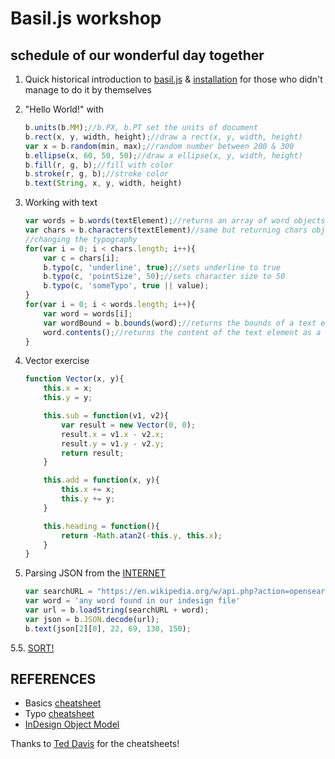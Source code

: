 # Basil.js workshop

## schedule of our wonderful day together

1. Quick historical introduction to [basil.js](http://basiljs.ch/) & [installation](http://basiljs.ch/tutorials/installation-and-getting-started/) for those who didn't manage to do it by themselves

2. "Hello World!" with 

   ```javascript
   b.units(b.MM);//b.PX, b.PT set the units of document
   b.rect(x, y, width, height);//draw a rect(x, y, width, height)
   var x = b.random(min, max);//random number between 200 & 300
   b.ellipse(x, 60, 50, 50);//draw a ellipse(x, y, width, height)
   b.fill(r, g, b);//fill with color
   b.stroke(r, g, b);//stroke color
   b.text(String, x, y, width, height)
   ```

3. Working with text

   ```javascript
   var words = b.words(textElement);//returns an array of word objects
   var chars = b.characters(textElement)//same but returning chars objects
   //changing the typography
   for(var i = 0; i < chars.length; i++){
       var c = chars[i];
       b.typo(c, 'underline', true);//sets underline to true
       b.typo(c, 'pointSize', 50);//sets character size to 50
       b.typo(c, 'someTypo', true || value);
   }
   for(var i = 0; i < words.length; i++){
       var word = words[i];
       var wordBound = b.bounds(word);//returns the bounds of a text element and it's position on the canvas
       word.contents();//returns the content of the text element as a string
   }
   ```

4. Vector exercise

   ```javascript
   function Vector(x, y){
       this.x = x;
       this.y = y;

       this.sub = function(v1, v2){
           var result = new Vector(0, 0);
           result.x = v1.x - v2.x;
           result.y = v1.y - v2.y;
           return result;
       }

       this.add = function(x, y){
           this.x += x;
           this.y += y;
       }

       this.heading = function(){
           return -Math.atan2(-this.y, this.x);
       }
   }
   ```

5. Parsing JSON from the [INTERNET](http://internet.net/)

   ```javascript
   var searchURL = "https://en.wikipedia.org/w/api.php?action=opensearch&format=json&search="
   var word = 'any word found in our indesign file'
   var url = b.loadString(searchURL + word);
   var json = b.JSON.decode(url);
   b.text(json[2][0], 22, 69, 130, 150);
   ```
5.5. [SORT!](https://developer.mozilla.org/it/docs/Web/JavaScript/Reference/Global_Objects/Array/sort)

## REFERENCES

* Basics [cheatsheet](http://basiljs.ch/wp-content/uploads/2012/11/basiljs-cheatsheet.pdf)
* Typo [cheatsheet](http://basiljs.ch/wp-content/uploads/2013/03/basiljs_b_typo_cheatsheet_v0_2.pdf)
* [InDesign Object Model](http://basiljs.ch/wp-content/uploads/2012/11/basiljs-IOM-0.2.pdf)

Thanks to  [Ted Davis](http://www.teddavis.org/) for the cheatsheets!
